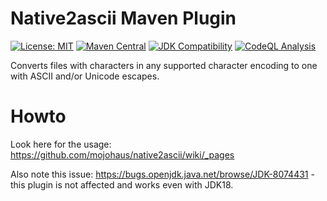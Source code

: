 # Native2ascii Maven Plugin

[![License: MIT](https://img.shields.io/github/license/mojohaus/native2ascii-maven-plugin)](https://opensource.org/licenses/MIT)
[![Maven Central](https://img.shields.io/maven-central/v/org.codehaus.mojo/native2ascii-maven-plugin.svg?label=Maven%20Central)](http://search.maven.org/#search%7Cgav%7C1%7Cg%3A%22org.codehaus.mojo%22%20AND%20a%3A%22native2ascii-maven-plugin%22)
[![JDK Compatibility](https://github.com/mojohaus/native2ascii-maven-plugin/actions/workflows/linux-jdks-with-current-maven-ci.yml/badge.svg)](https://github.com/mojohaus/native2ascii-maven-plugin/actions/workflows/linux-jdks-with-current-maven-ci.yml)
[![CodeQL Analysis](https://github.com/mojohaus/native2ascii-maven-plugin/actions/workflows/codeql-analysis.yml/badge.svg)](https://github.com/mojohaus/native2ascii-maven-plugin/actions/workflows/codeql-analysis.yml)

Converts files with characters in any supported character encoding to one with ASCII and/or Unicode escapes.

# Howto

Look here for the usage: https://github.com/mojohaus/native2ascii/wiki/_pages

Also note this issue: https://bugs.openjdk.java.net/browse/JDK-8074431 - this plugin is not affected and works even with JDK18.
